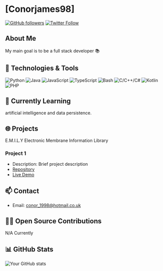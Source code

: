 # [Conorjames98]
[![GitHub followers](https://img.shields.io/github/followers/yourusername?style=social)](https://github.com/yourusername)
[![Twitter Follow](https://img.shields.io/twitter/follow/yourtwitterhandle?style=social)](https://twitter.com/yourtwitterhandle)

## About Me
My main goal is to be a full stack developer 📚

## 🔧 Technologies & Tools
![Python](https://img.shields.io/badge/Python-3776AB?style=flat-square&logo=python&logoColor=white)
![Java](https://img.shields.io/badge/Java-007396?style=flat-square&logo=java&logoColor=white)
![JavaScript](https://img.shields.io/badge/JavaScript-F7DF1E?style=flat-square&logo=javascript&logoColor=black)
![TypeScript](https://img.shields.io/badge/TypeScript-007ACC?style=flat-square&logo=typescript&logoColor=white)
![Bash](https://img.shields.io/badge/Bash-4EAA25?style=flat-square&logo=gnu-bash&logoColor=white)
![C/C++/C#](https://img.shields.io/badge/C%2FC%2B%2B%2FC%23-00599C?style=flat-square&logo=c&logoColor=white)
![Kotlin](https://img.shields.io/badge/Kotlin-0095D5?style=flat-square&logo=kotlin&logoColor=white)
![PHP](https://img.shields.io/badge/PHP-777BB4?style=flat-square&logo=php&logoColor=white)

## 🌱 Currently Learning
artificial intelligence and data persistence.

## 🌐 Projects
E.M.I.L.Y 
Electronic Membrane Information Library

### Project 1
- Description: Brief project description
- [Repository](https://github.com/yourusername/project1)
- [Live Demo](https://yourprojectdemo.com)

## 📫 Contact
- Email: conor_1998@hotmail.co.uk

## 👨‍💻 Open Source Contributions
N/A Currently

## 📊 GitHub Stats
![Your GitHub stats](https://github-readme-stats.vercel.app/api?username=yourusername&show_icons=true&theme=radical)
